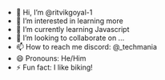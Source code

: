 - 👋 Hi, I’m @ritvikgoyal-1
- 👀 I’m interested in learning more
- 🌱 I’m currently learning Javascript
- 💞️ I’m looking to collaborate on ...
- 📫 How to reach me discord: @_techmania
- 😄 Pronouns: He/Him
- ⚡ Fun fact: I like biking!

<!---
ritvikgoyal-1/ritvikgoyal-1 is a ✨ special ✨ repository because its `README.md` (this file) appears on your GitHub profile.
You can click the Preview link to take a look at your changes.
--->
